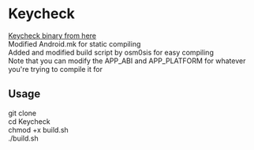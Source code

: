 # Keycheck
[Keycheck binary from here](https://github.com/sonyxperiadev/device-sony-common-init/tree/master/keycheck)<br/>
Modified Android.mk for static compiling<br/>
Added and modified build script by osm0sis for easy compiling<br/>
Note that you can modify the APP_ABI and APP_PLATFORM for whatever you're trying to compile it for<br/>

## Usage
git clone <br/>
cd Keycheck <br/>
chmod +x build.sh <br/>
./build.sh
